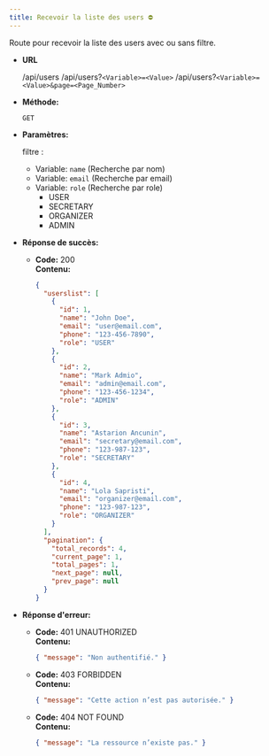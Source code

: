 ```yaml
---
title: Recevoir la liste des users ⛔
---
```


Route pour recevoir la liste des users avec ou sans filtre.

* **URL**

  /api/users
  /api/users?`<Variable>=<Value>`
  /api/users?`<Variable>=<Value>&page=<Page_Number>`

* **Méthode:**
  
  `GET`

- **Paramètres:**

  filtre :

  - Variable: `name` (Recherche par nom)
  - Variable: `email` (Recherche par email)
  - Variable: `role` (Recherche par role)
    - USER
    - SECRETARY
    - ORGANIZER
    - ADMIN

* **Réponse de succès:**
  
  * **Code:** 200 <br />
    **Contenu:** 
    ```json
    {
      "userslist": [
        {
          "id": 1,
          "name": "John Doe",
          "email": "user@email.com",
          "phone": "123-456-7890",
          "role": "USER"
        },
        {
          "id": 2,
          "name": "Mark Admio",
          "email": "admin@email.com",
          "phone": "123-456-1234",
          "role": "ADMIN"
        },
        {
          "id": 3,
          "name": "Astarion Ancunin",
          "email": "secretary@email.com",
          "phone": "123-987-123",
          "role": "SECRETARY"
        },
        {
          "id": 4,
          "name": "Lola Sapristi",
          "email": "organizer@email.com",
          "phone": "123-987-123",
          "role": "ORGANIZER"
        }
      ],
      "pagination": {
        "total_records": 4,
        "current_page": 1,
        "total_pages": 1,
        "next_page": null,
        "prev_page": null
      }
    }
    ```

* **Réponse d'erreur:**

  * **Code:** 401 UNAUTHORIZED <br />
    **Contenu:** 
    ```json
    { "message": "Non authentifié." }
    ```

  * **Code:** 403 FORBIDDEN <br />
    **Contenu:** 
    ```json
    { "message": "Cette action n’est pas autorisée." }
    ```

  * **Code:** 404 NOT FOUND <br />
    **Contenu:** 
    ```json
    { "message": "La ressource n’existe pas." }
    ```
